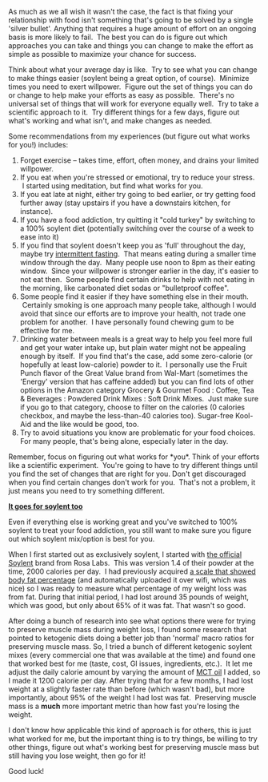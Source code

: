 As much as we all wish it wasn't the case, the fact is that fixing your relationship with food isn't something that's going to be solved by a single 'silver bullet'. Anything that requires a huge amount of effort on an ongoing basis is more likely to fail.  The best you can do is figure out which approaches you can take and things you can change to make the effort as simple as possible to maximize your chance for success.

Think about what your average day is like.  Try to see what you can change to make things easier (soylent being a great option, of course).  Minimize times you need to exert willpower.  Figure out the set of things you can do or change to help make your efforts as easy as possible.  There's no universal set of things that will work for everyone equally well.  Try to take a scientific approach to it.  Try different things for a few days, figure out what's working and what isn't, and make changes as needed.

Some recommendations from my experiences (but figure out what works for you!) includes:

  1. Forget exercise &#8211; takes time, effort, often money, and drains your limited willpower.
  2. If you eat when you're stressed or emotional, try to reduce your stress.  I started using meditation, but find what works for you.
  3. If you eat late at night, either try going to bed earlier, or try getting food further away (stay upstairs if you have a downstairs kitchen, for instance).
  4. If you have a food addiction, try quitting it "cold turkey" by switching to a 100% soylent diet (potentially switching over the course of a week to ease into it)
  5. If you find that soylent doesn't keep you as 'full' throughout the day, maybe try [intermittent fasting](https://en.wikipedia.org/wiki/Intermittent_fasting).  That means eating during a smaller time window through the day.  Many people use noon to 8pm as their eating window.  Since your willpower is stronger earlier in the day, it's easier to not eat then.  Some people find certain drinks to help with not eating in the morning, like carbonated diet sodas or "bulletproof coffee".
  6. Some people find it easier if they have something else in their mouth.  Certainly smoking is one approach many people take, although I would avoid that since our efforts are to improve your health, not trade one problem for another.  I have personally found chewing gum to be effective for me.
  7. Drinking water between meals is a great way to help you feel more full and get your water intake up, but plain water might not be appealing enough by itself.  If you find that's the case, add some zero-calorie (or hopefully at least low-calorie) powder to it.  I personally use the Fruit Punch flavor of the Great Value brand from Wal-Mart (sometimes the 'Energy' version that has caffeine added) but you can find lots of other options in the Amazon category Grocery & Gourmet Food : Coffee, Tea & Beverages : Powdered Drink Mixes : Soft Drink Mixes.  Just make sure if you go to that category, choose to filter on the calories (0 calories checkbox, and maybe the less-than-40 calories too). Sugar-free Kool-Aid and the like would be good, too.
  8. Try to avoid situations you know are problematic for your food choices.  For many people, that's being alone, especially later in the day.

Remember, focus on figuring out what works for \*you\*. Think of your efforts like a scientific experiment.  You're going to have to try different things until you find the set of changes that are right for you. Don't get discouraged when you find certain changes don't work for you.  That's not a problem, it just means you need to try something different.

<span style="text-decoration: underline;"><strong>It goes for soylent too</strong></span>

Even if everything else is working great and you've switched to 100% soylent to treat your food addiction, you still want to make sure you figure out which soylent mix/option is best for you.

When I first started out as exclusively soylent, I started with [the official Soylent](https://www.soylent.com/) brand from Rosa Labs.  This was version 1.4 of their powder at the time, 2000 calories per day.  I had previously acquired [a scale that showed body fat percentage](https://www.fitbit.com/aria) (and automatically uploaded it over wifi, which was nice) so I was ready to measure what percentage of my weight loss was from fat. During that initial period, I had lost around 35 pounds of weight, which was good, but only about 65% of it was fat. That wasn't so good.

After doing a bunch of research into see what options there were for trying to preserve muscle mass during weight loss, I found some research that pointed to ketogenic diets doing a better job than 'normal' macro ratios for preserving muscle mass. So, I tried a bunch of different ketogenic soylent mixes (every commercial one that was available at the time) and found one that worked best for me (taste, cost, GI issues, ingredients, etc.).  It let me adjust the daily calorie amount by varying the amount of [MCT oil](https://en.wikipedia.org/wiki/Medium-chain_triglyceride) I added, so I made it 1200 calorie per day. After trying that for a few months, I had lost weight at a slightly faster rate than before (which wasn't bad), but more importantly, about 95% of the weight I had lost was fat.  Preserving muscle mass is a **much** more important metric than how fast you're losing the weight.

I don't know how applicable this kind of approach is for others, this is just what worked for me, but the important thing is to try things, be willing to try other things, figure out what's working best for preserving muscle mass but still having you lose weight, then go for it!

Good luck!
